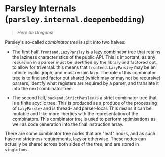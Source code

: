 # Parsley Internals (`parsley.internal.deepembedding`)

> _Here be Dragons!_

Parsley's so-called _combinator tree_ is split into two halves:

* The first half, `frontend.LazyParsley` is a lazy combinator tree that retains the
  laziness characteristics of the public API. This is important, as any recursion in
  a parser must be identified by the library and factored out, to allow for
  traversal: this means that `frontend.LazyParsley` may be an infinite cyclic graph,
  and must remain lazy. The role of this combinator tree is to find and factor out
  shared (which may or may not be recursive) parsers, identify what registers are
  required by a parser, and translate it into the next combinator tree.

* The second half, `backend.StrictParsley` is a strict combinator tree that is a
  finite acyclic tree. This is produced as a produce of the processing of
  `LazyParsley` and is thread- and parser-local. This means it can be mutable and
  take more liberties with the representation of the combinators. This combinator
  tree is used to perform optimisations as well as code generation into the final
  instruction array.

There are some combinator tree nodes that are "leaf" nodes, and as such have no
strictness requirements, lazy or otherwise. These nodes can actually be shared
across both sides of the tree, and are stored in `singletons`.
